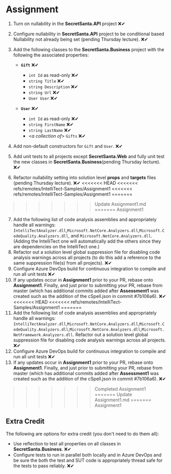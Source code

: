 # Assignment

1. Turn on nullability in the **SecretSanta.API** project ❌✔
2. Configure nullability in **SecretSanta.API** project to be conditional based Nullability not already being set (pending Thursday lecture). ❌✔
3. Add the following classes to the **SecretSanta.Business** project with the following the associated properties:
   - **`Gift`** ❌✔
     - `int Id` as read-only ❌✔
     - `string Title` ❌✔
     - `string Description` ❌✔
     - `string Url` ❌✔
     - `User User` ❌✔

   - **`User`** ❌✔
     - `int Id` as read-only ❌✔
     - `string FirstName` ❌✔
     - `string LastName` ❌✔
     - <*a collection of*> `Gifts` ❌✔

4. Add non-default constructors for `Gift` and `User`. ❌✔
5. Add unit tests to all projects except **SecretSanta.Web** and fully unit test the new classes in **SecretSanta.Business**(pending Thursday lecture). ❌✔
6. Refactor nullability setting into solution level **props** and **targets** files (pending Thursday lecture). ❌✔
<<<<<<< HEAD
<<<<<<< refs/remotes/IntelliTect-Samples/Assignment1
<<<<<<< refs/remotes/IntelliTect-Samples/Assignment1
=======
>>>>>>> Update Assignment1.md
=======
>>>>>>> Assignment1
7. Add the following list of code analysis assemblies and appropriately handle all warnings: `IntelliTectAnalyzer.dll`,`Microsoft.NetCore.Analyzers.dll`,`Microsoft.CodeQuality.Analyzers.dll`, and `Microsoft.NetCore.Analyzers.dll`. (Adding the IntelliTect one will automatically add the others since they are dependencies on the IntelliTect one.)
8. Refactor out a solution level global suppression file for disabling code analysis warnings across all projects (to do this add a reference to the same suppression file(s) from all projects). ❌✔
9. Configure Azure DevOps build for continuous integration to compile and run all unit tests ❌✔
10. If any updates occur in **Assignment1** prior to your PR, rebase onto **Assignment1**.  Finally, and just prior to submitting your PR, rebase from master (which has additional commits added after **Assessment1** was created such as the addition of the cSpell.json in commit #7b106a6). ❌✔
<<<<<<< HEAD
<<<<<<< refs/remotes/IntelliTect-Samples/Assignment1
=======
7. Add the following list of code analysis assemblies and appropriately handle all warnings: `IntelliTectAnalyzer.dll`,`Microsoft.NetCore.Analyzers.dll`,`Microsoft.CodeQuality.Analyzers.dll`,`Microsoft.NetCore.Analyzers.dll`,`Microsoft.NetFramework.Analyzers.dll`.  Refactor out a solution level global suppression file for disabling code analysis warnings across all projects. ❌✔
8. Configure Azure DevOps build for continuous integration to compile and run all unit tests ❌✔
9. If any updates occur in **Assignment1** prior to your PR, rebase onto **Assignment1**.  Finally, and just prior to submitting your PR, rebase from master (which has additional commits added after **Assessment1** was created such as the addition of the cSpell.json in commit #7b106a6). ❌✔
>>>>>>> Completed Assignment1
=======
>>>>>>> Update Assignment1.md
=======
>>>>>>> Assignment1

## Extra Credit

The following are options for extra credit (you don't need to do them all):

- Use reflection to test all properties on all classes in **SecretSanta.Business**. ❌✔
- Configure tests to run in parallel both locally and in Azure DevOps and be sure the both the test and SUT code is appropriately thread safe for the tests to pass reliably. ❌✔
